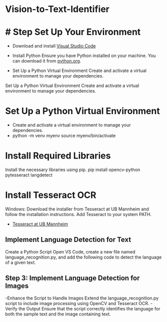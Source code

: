 # Vision-to-Text-Identifier
# # Step  Set Up Your Environment
- Download and install [Visual Studio Code](https://code.visualstudio.com/)

- Install Python
Ensure you have Python installed on your machine. You can download it from [python.org](https://www.python.org/).

- Set Up a Python Virtual Environment
Create and activate a virtual environment to manage your dependencies.

Set Up a Python Virtual Environment
Create and activate a virtual environment to manage your dependencies.

# Set Up a Python Virtual Environment
- Create and activate a virtual environment to manage your dependencies.
- python -m venv myenv
source myenv/bin/activate

# Install Required Libraries
Install the necessary libraries using pip.
pip install opencv-python pytesseract langdetect

# Install Tesseract OCR

Windows: Download the installer from Tesseract at UB Mannheim and follow the installation instructions. Add Tesseract to your system PATH.
- [Tesseract at UB Mannheim](https://github.com/UB-Mannheim/tesseract/wiki)

##  Implement Language Detection for Text
Create a Python Script
Open VS Code, create a new file named language_recognition.py, and add the following code to detect the language of a given text.

## Step 3: Implement Language Detection for Images

-Enhance the Script to Handle Images
Extend the language_recognition.py script to include image processing using OpenCV and Tesseract OCR.
-Verify the Output
Ensure that the script correctly identifies the language for both the sample text and the image containing text.
